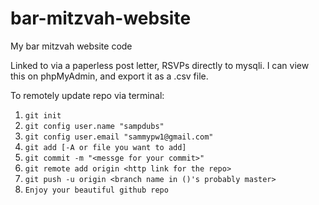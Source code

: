 # bar-mitzvah-website
My bar mitzvah website code

Linked to via a paperless post letter, RSVPs directly to mysqli.
I can view this on phpMyAdmin, and export it as a .csv file.

To remotely update repo via terminal:

1. `git init`
2. `git config user.name "sampdubs"`
3. `git config user.email "sammypw1@gmail.com"`
4. `git add [-A or file you want to add]`
5. `git commit -m "<messge for your commit>"`
6. `git remote add origin <http link for the repo>`
7. `git push -u origin <branch name in ()'s probably master>`
8. `Enjoy your beautiful github repo`
